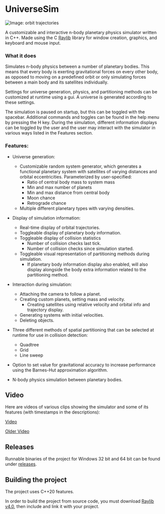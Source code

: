 # UniverseSim

![Image: orbit trajectories](https://github.com/J1372/UniverseSim/assets/95717261/e9613a2d-fd17-459d-b7eb-d4cbed3f2741)

A customizable and interactive n-body planetary physics simulator written in C++. Made using the C [Raylib](https://github.com/raysan5/raylib) library for window creation, graphics, and keyboard and mouse input.


### What it does
Simulates n-body physics between a number of planetary bodies. This means that every body is exerting gravitational forces on every other body, as opposed to moving on a predefined orbit or only simulating forces between a main body and its satellites individually.

Settings for universe generation, physics, and partitioning methods can be customized at runtime using a gui.
A universe is generated according to these settings.

The simulation is paused on startup, but this can be toggled with the spacebar.
Additional commands and toggles can be found in the help menu by pressing the H key.
During the simulation, different information displays can be toggled by the user and the user may interact with the simulator in various ways listed in the Features section.

### Features:
- Universe generation:
  - Customizable random system generator, which generates a functional planetary system with satellites of varying distances and orbital eccentricities. Parameterized by user-specified:
    - Ratio of central body mass to system mass
    - Min and max number of planets
    - Min and max distance from central body
    - Moon chance
    - Retrograde chance
  - Multiple different planetary types with varying densities.

 - Display of simulation information:
    - Real-time display of orbital trajectories.
    - Toggleable display of planetary body information.
    - Toggleable display of collision statistics
      - Number of collision checks last tick.
      - Number of collision checks since simulation started.
    - Toggleable visual representation of partitioning methods during simulation.
      - If planetary body information display also enabled, will also display alongside the body extra information related to the partitioning method.

- Interaction during simulation:
  - Attaching the camera to follow a planet.
  - Creating custom planets, setting mass and velocity.
    - Creating satellites using relative velocity and orbital info and trajectory display.
  - Generating systems with initial velocities.
  - Deleting objects.



- Three different methods of spatial partitioning that can be selected at runtime for use in collision detection:
  - Quadtree
  - Grid
  - Line sweep
- Option to set value for gravitational accuracy to increase performance using the Barnes-Hut approximation algorithm.
- N-body physics simulation between planetary bodies.

## Video
Here are videos of various clips showing the simulator and some of its features (with timestamps in the descriptions):

[Video](https://youtu.be/7g5A06wBgi0)

[Older Video](https://youtu.be/eocuC2M2wu4)

## Releases
Runnable binaries of the project for Windows 32 bit and 64 bit can be found under [releases](https://github.com/Xxthedarkmatterturtlepasta003xX/UniverseSim/releases/tag/v1.0.0).

## Building the project
The project uses C++20 features.

In order to build the project from source code, you must download [Raylib v4.0](https://github.com/raysan5/raylib/releases/tag/4.0.0), then include and link it with your project.
